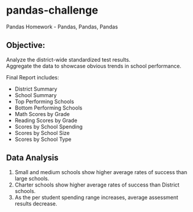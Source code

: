 # pandas-challenge
Pandas Homework - Pandas, Pandas, Pandas

## Objective:

Analyze the district-wide standardized test results.  
Aggregate the data to showcase obvious trends in school performance.

Final Report includes:

 - District Summary
 - School Summary
 - Top Performing Schools
 - Bottom Performing Schools
 - Math Scores by Grade
 - Reading Scores by Grade
 - Scores by School Spending
 - Scores by School Size
 - Scores by School Type

## Data Analysis

1. Small and medium schools show higher average rates of success than large schools.
2. Charter schools show higher average rates of success than District schools.
3. As the per student spending range increases, average assessment results decrease.
